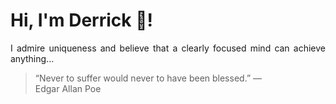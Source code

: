 # Hi, I'm Derrick 👋!
<p align="justify">I admire uniqueness and believe that a clearly focused mind can achieve anything...</p> 
<!-- #quote-start -->
<blockquote>&ldquo;Never to suffer would never to have been blessed.&rdquo; &mdash; <footer>Edgar Allan Poe</footer></blockquote>
<!-- #quote-end -->
